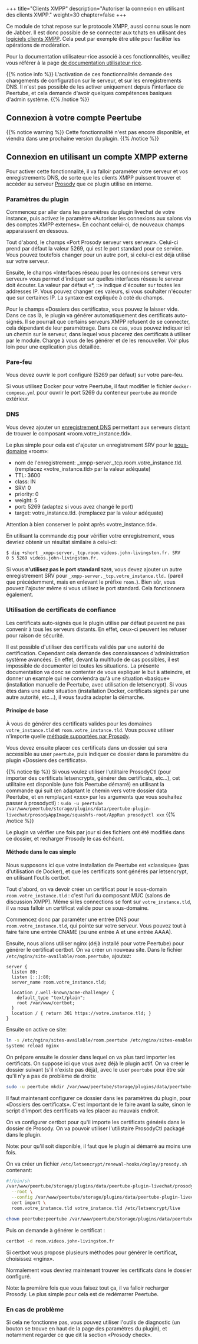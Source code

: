 +++
title="Clients XMPP"
description="Autoriser la connexion en utilisant des clients XMPP."
weight=30
chapter=false
+++

Ce module de tchat repose sur le protocole XMPP, aussi connu sous le nom de Jabber.
Il est donc possible de se connecter aux tchats en utilisant des
[logiciels clients XMPP](https://fr.wikipedia.org/wiki/Clients_XMPP).
Cela peut par exemple être utile pour faciliter les opérations de modération.

Pour la documentation utilisateur⋅rice associé à ces fonctionnalités, veuillez
vous référer à la page [de documentation utilisateur⋅rice](/peertube-plugin-livechat/fr/documentation/user/xmpp_clients/).

{{% notice info %}}
L'activation de ces fonctionnalités demande des changements de configuration
sur le serveur, et sur les enregistrements DNS. Il n'est pas possible de les
activer uniquement depuis l'interface de Peertube, et cela demande d'avoir
quelques compétences basiques d'admin système.
{{% /notice %}}

## Connexion à votre compte Peertube

{{% notice warning %}}
Cette fonctionnalité n'est pas encore disponible, et viendra dans une
prochaine version du plugin.
{{% /notice %}}

## Connexion en utilisant un compte XMPP externe

Pour activer cette fonctionnalité, il va falloir paraméter votre serveur et vos
enregistrements DNS, de sorte que les clients XMPP puissent trouver et accéder
au serveur [Prosody](https://prosody.im) que ce plugin utilise en interne.

### Paramètres du plugin

Commencez par aller dans les paramètres du plugin livechat de votre instance,
puis activez le paramètre «Autoriser les connexions aux salons via des comptes XMPP externes».
En cochant celui-ci, de nouveaux champs apparaissent en dessous.

Tout d'abord, le champs «Port Prosody serveur vers serveur». Celui-ci prend par
défaut la valeur 5269, qui est le port standard pour ce service.
Vous pouvez toutefois changer pour un autre port, si celui-ci est déjà utilisé
sur votre serveur.

Ensuite, le champs «Interfaces réseau pour les connexions serveur vers serveur»
vous permet d'indiquer sur quelles interfaces réseau le serveur doit écouter.
La valeur par défaut «*, ::» indique d'écouter sur toutes les addresses IP.
Vous pouvez changer ces valeurs, si vous souhaiter n'écouter que sur certaines
IP. La syntaxe est expliquée à coté du champs.

Pour le champs «Dossiers des certificats», vous pouvez le laisser vide.
Dans ce cas là, le plugin va générer automatiquement des certificats auto-signés.
Il se pourrait que certains serveurs XMPP refusent de se connecter, cela dépendant
de leur paramétrage.
Dans ce cas, vous pouvez indiquer ici un chemin sur le serveur, dans lequel vous
placerez des certificats à utiliser par le module.
Charge à vous de les générer et de les renouveller.
Voir plus loin pour une explication plus détaillée.

### Pare-feu

Vous devez ouvrir le port configuré (5269 par défaut) sur votre pare-feu.

Si vous utilisez Docker pour votre Peertube, il faut modifier le fichier
`docker-compose.yml` pour ouvrir le port 5269 du conteneur `peertube` au
monde extérieur.

### DNS

Vous devez ajouter un [enregistrement DNS](https://prosody.im/doc/dns) permettant
aux serveurs distant de trouver le composant «room.votre_instance.tld».

Le plus simple pour cela est d'ajouter un enregistrement SRV pour le
[sous-domaine](https://prosody.im/doc/dns#subdomains) «room»:

* nom de l'enregistrement: _xmpp-server._tcp.room.votre_instance.tld. (remplacez «votre_instance.tld» par la valeur adéquate)
* TTL: 3600
* class: IN
* SRV: 0
* priority: 0
* weight: 5
* port: 5269 (adaptez si vous avez changé le port)
* target: votre_instance.tld. (remplacez par la valeur adéquate)

Attention à bien conserver le point après «votre_instance.tld».

En utilisant la commande `dig` pour vérifier votre enregistrement,
vous devriez obtenir un résultat similaire à celui-ci:

```bash
$ dig +short _xmpp-server._tcp.room.videos.john-livingston.fr. SRV
0 5 5269 videos.john-livingston.fr.
```

Si vous **n'utilisez pas le port standard `5269`**, vous devez ajouter un autre enregistrement SRV pour
`_xmpp-server._tcp.votre_instance.tld.` (pareil que précédemment, mais en enlevant le préfixe `room.`).
Bien sûr, vous pouvez l'ajouter même si vous utilisez le port standard. Cela fonctionnera également.

### Utilisation de certificats de confiance

Les certificats auto-signés que le plugin utilise par défaut peuvent ne pas convenir à tous les serveurs distants.
En effet, ceux-ci peuvent les refuser pour raison de sécurité.

Il est possible d'utiliser des certificats validés par une autorité de certification.
Cependant cela demande des connaissances d'administration système avancées.
En effet, devant la multitude de cas possibles, il est impossible de documenter ici toutes les situations.
La présente documentation va donc se contenter de vous expliquer le but à atteindre, et donner un example
qui ne conviendra qu'à une situation «basique» (installation manuelle de Peertube, avec utilisation de letsencrypt).
Si vous êtes dans une autre situation (installation Docker, certificats signés par une autre autorité, etc...), il
vous faudra adapter la démarche.

#### Principe de base

À vous de générer des certificats valides pour les domaines `votre_instance.tld` et `room.votre_instance.tld`.
Vous pouvez utiliser n'importe quelle [méthode supportées par Prosody](https://prosody.im/doc/certificates).

Vous devez ensuite placer ces certificats dans un dossier qui sera accessible au user `peertube`, puis indiquer
ce dossier dans le paramètre du plugin «Dossiers des certificats».

{{% notice tip %}}
Si vous voulez utiliser l'utilitaire ProsodyCtl (pour importer des certificats
letsencrypts, générer des certificats, etc...), cet utilitaire est disponible
(une fois Peertube démarré) en utilisant la commande qui suit (en adaptant le chemin vers votre dossier data Peertube,
et en remplaçant «xxx» par les arguments que vous souhaitez passer à prosodyctl) :
`sudo -u peertube /var/www/peertube/storage/plugins/data/peertube-plugin-livechat/prosodyAppImage/squashfs-root/AppRun prosodyctl xxx`
{{% /notice %}}

Le plugin va vérifier une fois par jour si des fichiers ont été modifiés dans ce dossier, et recharger Prosody le cas échéant.

#### Méthode dans le cas simple

Nous supposons ici que votre installation de Peertube est «classique» (pas d'utilisation de Docker), et que les
certificats sont générés par letsencrypt, en utilisant l'outils certbot.

Tout d'abord, on va devoir créer un certificat pour le sous-domain `room.votre_instance.tld` : c'est l'uri du composant
MUC (salons de discussion XMPP). Même si les connections se font sur `votre_instance.tld`, il va nous falloir un
certificat valide pour ce sous-domaine.

Commencez donc par paraméter une entrée DNS pour `room.votre_instance.tld`, qui pointe sur votre serveur.
Vous pouvez tout à faire faire une entrée CNAME (ou une entrée A et une entrée AAAA).

Ensuite, nous allons utiliser nginx (déjà installé pour votre Peertube) pour générer le certificat certbot.
On va créer un nouveau site. Dans le fichier `/etc/nginx/site-available/room.peertube`, ajoutez:

```nginx
server {
  listen 80;
  listen [::]:80;
  server_name room.votre_instance.tld;

  location /.well-known/acme-challenge/ {
    default_type "text/plain";
    root /var/www/certbot;
  }
  location / { return 301 https://votre.instance.tld; }
}
```

Ensuite on active ce site:

```bash
ln -s /etc/nginx/sites-available/room.peertube /etc/nginx/sites-enabled/
systemc reload nginx
```

On prépare ensuite le dossier dans lequel on va plus tard importer les certificats.
On suppose ici que vous avez déjà le plugin actif. On va créer le dossier suivant (s'il n'existe pas déjà),
avec le user `peertube` pour être sûr qu'il n'y a pas de problème de droits:

```bash
sudo -u peertube mkdir /var/www/peertube/storage/plugins/data/peertube-plugin-livechat/prosody/certs
```

Il faut maintenant configurer ce dossier dans les paramètres du plugin, pour «Dossiers des certificats».
C'est important de le faire avant la suite, sinon le script d'import des certificats va les placer au mauvais endroit.

On va configurer certbot pour qu'il importe les certificats générés dans le dossier de Prosody.
On va pouvoir utiliser l'utilistaire ProsodyCtl packagé dans le plugin.

Note: pour qu'il soit disponible, il faut que le plugin ai démarré au moins une fois.

On va créer un fichier `/etc/letsencrypt/renewal-hooks/deploy/prosody.sh` contenant:

```bash
#!/bin/sh
/var/www/peertube/storage/plugins/data/peertube-plugin-livechat/prosodyAppImage/squashfs-root/AppRun prosodyctl \
  --root \
  --config /var/www/peertube/storage/plugins/data/peertube-plugin-livechat/prosody/prosody.cfg.lua \
  cert import \
  room.votre_instance.tld votre_instance.tld /etc/letsencrypt/live

chown peertube:peertube /var/www/peertube/storage/plugins/data/peertube-plugin-livechat/prosody/certs/*
```

Puis on demande à générer le certificat :

```bash
certbot -d room.videos.john-livingston.fr
```

Si certbot vous propose plusieurs méthodes pour générer le certificat, choisissez «nginx».

Normalement vous devriez maintenant trouver les certificats dans le dossier configuré.

Note: la première fois que vous faisez tout ça, il va falloir recharger Prosody. Le plus simple pour cela est de
redémarrer Peertube.

### En cas de problème

Si cela ne fonctionne pas, vous pouvez utiliser l'outils de diagnostic
(un bouton se trouve en haut de la page des paramètres du plugin),
et notamment regarder ce que dit la section «Prosody check».
